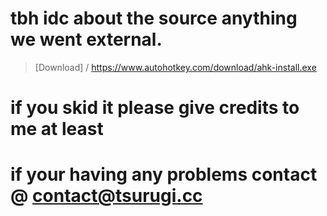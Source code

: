 # tbh idc about the source anything we went external.

> [Download]  / https://www.autohotkey.com/download/ahk-install.exe

# if you skid it please give credits to me at least
# if your having any problems contact @ contact@tsurugi.cc

